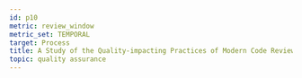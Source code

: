 ```yaml
---
id: p10
metric: review_window
metric_set: TEMPORAL
target: Process
title: A Study of the Quality-impacting Practices of Modern Code Review at Sony Mobile
topic: quality assurance
---
```

